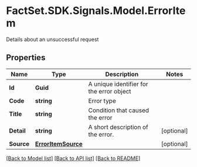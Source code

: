 # FactSet.SDK.Signals.Model.ErrorItem
Details about an unsuccessful request

## Properties

Name | Type | Description | Notes
------------ | ------------- | ------------- | -------------
**Id** | **Guid** | A unique identifier for the error object | 
**Code** | **string** | Error type | 
**Title** | **string** | Condition that caused the error | 
**Detail** | **string** | A short description of the error. | [optional] 
**Source** | [**ErrorItemSource**](ErrorItemSource.md) |  | [optional] 

[[Back to Model list]](../README.md#documentation-for-models) [[Back to API list]](../README.md#documentation-for-api-endpoints) [[Back to README]](../README.md)

